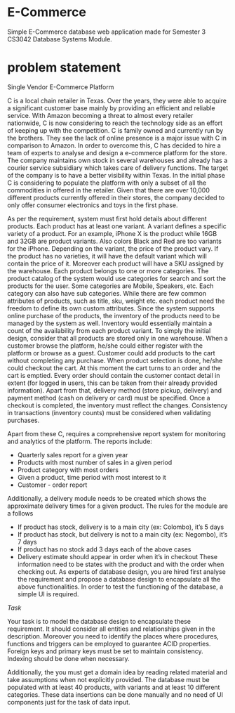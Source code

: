 # E-Commerce
Simple E-Commerce database web application made for Semester 3 CS3042 Database Systems Module.

# problem statement

Single Vendor E-Commerce Platform

C is a local chain retailer in Texas. Over the years, they were able to acquire a significant 
customer base mainly by providing an efficient and reliable service. With Amazon becoming a 
threat to almost every retailer nationwide, C is now considering to reach the technology side 
as an effort of keeping up with the competition. C is family owned and currently run by the 
brothers. They see the lack of online presence is a major issue with C in comparison to 
Amazon. In order to overcome this, C has decided to hire a team of experts to analyse and 
design a e-commerce platform for the store. The company maintains own stock in several 
warehouses and already has a courier service subsidiary which takes care of delivery 
functions. The target of the company is to have a better visibility within Texas. In the initial 
phase C is considering to populate the platform with only a subset of all the commodities in 
offered in the retailer. Given that there are over 10,000 different products currently offered in 
their stores, the company decided to only offer consumer electronics and toys in the first 
phase. 

As per the requirement, system must first hold details about different products. Each product 
has at least one variant. A variant defines a specific variety of a product. For an example, 
iPhone X is the product while 16GB and 32GB are product variants. Also colors Black and 
Red are too variants for the iPhone. Depending on the variant, the price of the product vary. 
If the product has no varieties, it will have the default variant which will contain the price of it. 
Moreover each product will have a SKU assigned by the warehouse. Each product belongs to 
one or more categories. The product catalog of the system would use categories for search 
and sort the products for the user. Some categories are Mobile, Speakers, etc. Each category 
can also have sub categories. While there are few common attributes of products, such as 
title, sku, weight etc. each product need the freedom to define its own custom attributes. Since 
the system supports online purchase of the products, the inventory of the products need to be 
managed by the system as well. Inventory would essentially maintain a count of the availability 
from each product variant. To simply the initial design, consider that all products are stored 
only in one warehouse. When a customer browse the platform, he/she could either register 
with the platform or browse as a guest. Customer could add products to the cart without 
completing any purchase. When product selection is done, he/she could checkout the cart. At 
this moment the cart turns to an order and the cart is emptied. Every order should contain the 
customer contact detail in extent (for logged in users, this can be taken from their already 
provided information). Apart from that, delivery method (store pickup, delivery) and payment 
method (cash on delivery or card) must be specified. Once a checkout is completed, the 
inventory must reflect the changes. Consistency in transactions (inventory counts) must be considered when validating purchases. 

Apart from these C, requires a comprehensive report system for monitoring and analytics of 
the platform. The reports include: 
- Quarterly sales report for a given year 
- Products with most number of sales in a given period 
- Product category with most orders 
- Given a product, time period with most interest to it 
- Customer - order report 

Additionally, a delivery module needs to be created which shows the approximate delivery 
times for a given product. The rules for the module are a follows 
- If product has stock, delivery is to a main city (ex: Colombo), it’s 5 days 
- If product has stock, but delivery is not to a main city (ex: Negombo), it’s 7 days 
- If product has no stock add 3 days each of the above cases 
- Delivery estimate should appear in order when it’s in checkout 
These information need to be states with the product and with the order when checking out. 
As experts of database design, you are hired first analyse the requirement and propose a 
database design to encapsulate all the above functionalities. In order to test the functioning 
of the database, a simple UI is required. 

_Task_ 

Your task is to model the database design to encapsulate these requirement. It should 
consider all entities and relationships given in the description. Moreover you need to identify 
the places where procedures, functions and triggers can be employed to guarantee ACID 
properties. Foreign keys and primary keys must be set to maintain consistency. Indexing 
should be done when necessary. 

Additionally, the you must get a domain idea by reading related material and take assumptions 
when not explicitly provided. The database must be populated with at least 40 products, with 
variants and at least 10 different categories. These data insertions can be done manually and 
no need of UI components just for the task of data input.
